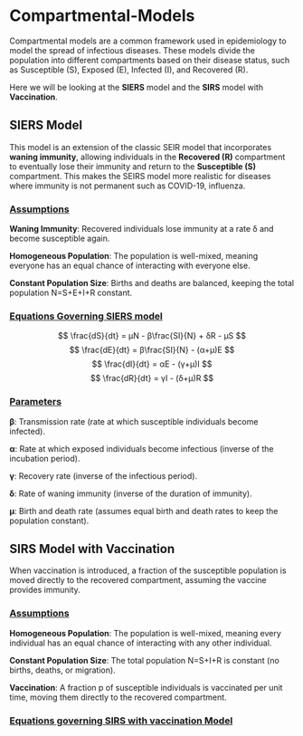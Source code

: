 # Compartmental-Models
Compartmental models are a common framework used in epidemiology to model the spread of infectious diseases. These models divide the population into different compartments based on their disease status, such as Susceptible (S), Exposed (E), Infected (I), and Recovered (R).

Here we will be looking at the **SIERS** model and the **SIRS** model with **Vaccination**.

## SIERS Model
This model is an extension of the classic SEIR model that incorporates **waning immunity**, allowing individuals in the **Recovered (R)** compartment to eventually lose their immunity and return to the **Susceptible (S)** compartment. This makes the SEIRS model more realistic for diseases where immunity is not permanent such as COVID-19, influenza.

### <ins>Assumptions</ins>
**Waning Immunity**: Recovered individuals lose immunity at a rate δ and become susceptible again.

**Homogeneous Population**: The population is well-mixed, meaning everyone has an equal chance of interacting with everyone else.

**Constant Population Size**: Births and deaths are balanced, keeping the total population N=S+E+I+R constant.

### <ins>Equations Governing SIERS model</ins>
$$
\frac{dS}{dt} = μN - β\frac{SI}{N} + δR - μS
$$
$$
\frac{dE}{dt} = β\frac{SI}{N} - (α+μ)E
$$
$$
\frac{dI}{dt} = αE - (γ+μ)I
$$
$$
\frac{dR}{dt} = γI - (δ+μ)R
$$

### <ins>Parameters</ins>
**β**: Transmission rate (rate at which susceptible individuals become infected).

**α**: Rate at which exposed individuals become infectious (inverse of the incubation period).

**γ**: Recovery rate (inverse of the infectious period).

**δ**: Rate of waning immunity (inverse of the duration of immunity).

**μ**: Birth and death rate (assumes equal birth and death rates to keep the population constant).

## SIRS Model with Vaccination
When vaccination is introduced, a fraction of the susceptible population is moved directly to the recovered compartment, assuming the vaccine provides immunity.  
### <ins>Assumptions</ins>  
**Homogeneous Population**: The population is well-mixed, meaning every individual has an equal chance of interacting with any other individual.  

**Constant Population Size**: The total population N=S+I+R is constant (no births, deaths, or migration).  

**Vaccination**: A fraction p of susceptible individuals is vaccinated per unit time, moving them directly to the recovered compartment.  


### <ins>Equations governing SIRS with vaccination Model</ins>
